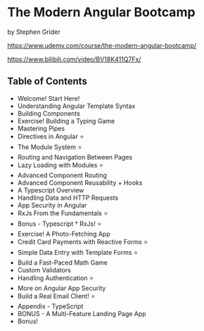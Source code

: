 # The Modern Angular Bootcamp
by Stephen Grider

https://www.udemy.com/course/the-modern-angular-bootcamp/

https://www.bilibili.com/video/BV18K411Q7Fx/


## Table of Contents
- Welcome! Start Here!
- Understanding Angular Template Syntax
- Building Components
- Exercise! Building a Typing Game
- Mastering Pipes
- Directives in Angular ⭐
- The Module System ⭐
- Routing and Navigation Between Pages
- Lazy Loading with Modules ⭐
- Advanced Component Routing
- Advanced Component Reusability + Hooks
- A Typescript Overview
- Handling Data and HTTP Requests
- App Security in Angular
- RxJs From the Fundamentals ⭐
- Bonus - Typescript † RxJs! ⭐
- Exercise! A Photo-Fetching App
- Credit Card Payments with Reactive Forms ⭐
- Simple Data Entry with Template Forms ⭐
- Build a Fast-Paced Math Game
- Custom Validators
- Handling Authentication ⭐
- More on Angular App Security
- Build a Real Email Client! ⭐
- Appendix - TypeScript
- BONUS - A Multi-Feature Landing Page App
- Bonus!
